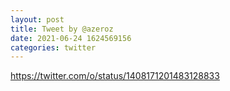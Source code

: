 ```yaml
--- 
layout: post 
title: Tweet by @azeroz 
date: 2021-06-24 1624569156 
categories: twitter 
--- 
```

https://twitter.com/o/status/1408171201483128833